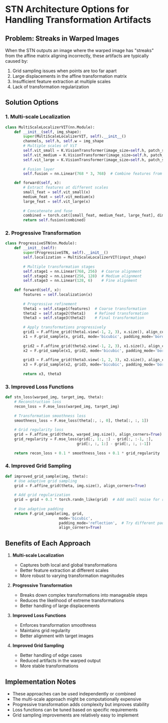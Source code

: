 # STN Architecture Options for Handling Transformation Artifacts

## Problem: Streaks in Warped Images
When the STN outputs an image where the warped image has "streaks" from the affine matrix aligning incorrectly, these artifacts are typically caused by:

1. Grid sampling issues when points are too far apart
2. Large displacements in the affine transformation matrix
3. Insufficient feature extraction at multiple scales
4. Lack of transformation regularization

## Solution Options

### 1. Multi-scale Localization
```python
class MultiScaleLocalizerVIT(nn.Module):
    def __init__(self, img_shape):
        super(MultiScaleLocalizerVIT, self).__init__()
        channels, self.h, self.w = img_shape
        # Multiple scales of ViT
        self.vit_small = K.VisionTransformer(image_size=self.h, patch_size=32, in_channels=channels*2)
        self.vit_medium = K.VisionTransformer(image_size=self.h, patch_size=16, in_channels=channels*2)
        self.vit_large = K.VisionTransformer(image_size=self.h, patch_size=8, in_channels=channels*2)
        
        # Fusion layer
        self.fusion = nn.Linear(768 * 3, 768)  # Combine features from all scales

    def forward(self, x):
        # Extract features at different scales
        small_feat = self.vit_small(x)
        medium_feat = self.vit_medium(x)
        large_feat = self.vit_large(x)
        
        # Concatenate and fuse
        combined = torch.cat([small_feat, medium_feat, large_feat], dim=-1)
        return self.fusion(combined)
```

### 2. Progressive Transformation
```python
class ProgressiveSTN(nn.Module):
    def __init__(self):
        super(ProgressiveSTN, self).__init__()
        self.localization = MultiScaleLocalizerVIT(input_shape)
        
        # Multiple transformation stages
        self.stage1 = nn.Linear(768, 256)  # Coarse alignment
        self.stage2 = nn.Linear(256, 128)  # Medium alignment
        self.stage3 = nn.Linear(128, 6)    # Fine alignment
        
    def forward(self, x):
        features = self.localization(x)
        
        # Progressive refinement
        theta1 = self.stage1(features)  # Coarse transformation
        theta2 = self.stage2(theta1)    # Refined transformation
        theta3 = self.stage3(theta2)    # Final transformation
        
        # Apply transformations progressively
        grid1 = F.affine_grid(theta1.view(-1, 2, 3), x.size(), align_corners=True)
        x1 = F.grid_sample(x, grid1, mode='bicubic', padding_mode='border', align_corners=True)
        
        grid2 = F.affine_grid(theta2.view(-1, 2, 3), x1.size(), align_corners=True)
        x2 = F.grid_sample(x1, grid2, mode='bicubic', padding_mode='border', align_corners=True)
        
        grid3 = F.affine_grid(theta3.view(-1, 2, 3), x2.size(), align_corners=True)
        x3 = F.grid_sample(x2, grid3, mode='bicubic', padding_mode='border', align_corners=True)
        
        return x3, theta3
```

### 3. Improved Loss Functions
```python
def stn_loss(warped_img, target_img, theta):
    # Reconstruction loss
    recon_loss = F.mse_loss(warped_img, target_img)
    
    # Transformation smoothness loss
    smoothness_loss = F.mse_loss(theta[:, :, 0], theta[:, :, 1])
    
    # Grid regularity loss
    grid = F.affine_grid(theta, warped_img.size(), align_corners=True)
    grid_regularity = F.mse_loss(grid[:, 1:, :] - grid[:, :-1, :], 
                                grid[:, :, 1:] - grid[:, :, :-1])
    
    return recon_loss + 0.1 * smoothness_loss + 0.1 * grid_regularity
```

### 4. Improved Grid Sampling
```python
def improved_grid_sample(img, theta):
    # Use adaptive grid sampling
    grid = F.affine_grid(theta, img.size(), align_corners=True)
    
    # Add grid regularization
    grid = grid + 0.1 * torch.randn_like(grid)  # Add small noise for regularization
    
    # Use adaptive padding
    return F.grid_sample(img, grid, 
                        mode='bicubic', 
                        padding_mode='reflection',  # Try different padding modes
                        align_corners=True)
```

## Benefits of Each Approach

1. **Multi-scale Localization**
   - Captures both local and global transformations
   - Better feature extraction at different scales
   - More robust to varying transformation magnitudes

2. **Progressive Transformation**
   - Breaks down complex transformations into manageable steps
   - Reduces the likelihood of extreme transformations
   - Better handling of large displacements

3. **Improved Loss Functions**
   - Enforces transformation smoothness
   - Maintains grid regularity
   - Better alignment with target images

4. **Improved Grid Sampling**
   - Better handling of edge cases
   - Reduced artifacts in the warped output
   - More stable transformations

## Implementation Notes

- These approaches can be used independently or combined
- The multi-scale approach might be computationally expensive
- Progressive transformation adds complexity but improves stability
- Loss functions can be tuned based on specific requirements
- Grid sampling improvements are relatively easy to implement 